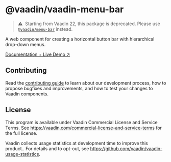 # @vaadin/vaadin-menu-bar

> ⚠️&nbsp; Starting from Vaadin 22, this package is deprecated.
> Please use [`@vaadin/menu-bar`](https://www.npmjs.com/package/@vaadin/menu-bar) instead.

A web component for creating a horizontal button bar with hierarchical drop-down menus.

[Documentation + Live Demo ↗](https://vaadin.com/docs/latest/components/menu-bar)

## Contributing

Read the [contributing guide](https://vaadin.com/docs/latest/contributing/overview) to learn about our development process, how to propose bugfixes and improvements, and how to test your changes to Vaadin components.

## License

This program is available under Vaadin Commercial License and Service Terms.
See https://vaadin.com/commercial-license-and-service-terms for the full
license.

Vaadin collects usage statistics at development time to improve this product..
For details and to opt-out, see https://github.com/vaadin/vaadin-usage-statistics.
